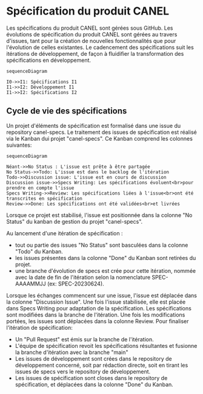 # Spécification du produit CANEL

Les spécifications du produit CANEL sont gérées sous GitHub.
Les évolutions de spécification du produit CANEL sont gérées au travers d'issues, tant pour la création de nouvelles fonctionnalités que pour l'évolution de celles existantes.
Le cadencement des spécifications suit les itérations de développement, de façon à fluidifier la transformation des spécifications en développement.

```mermaid
sequenceDiagram

I0->>I1: Spécifications I1
I1->>I2: Développement I1
I1->>I2: Spécifications I2
```

## Cycle de vie des spécifications

Un projet d'éléments de spécification est formalisé dans une issue du repository canel-specs. Le traitement des issues de spécification est réalisé via le Kanban dui projet "canel-specs". Ce Kanban comprend les colonnes suivantes:

```mermaid
sequenceDiagram

Néant->>No Status : L'issue est prête à être partagée
No Status->>Todo: L'issue est dans le backlog de l'itération
Todo->>Discussion issue: L'issue est en cours de discussion
Discussion issue->>Specs Writing: Les spécifications évoluent<br>pour prendre en compte l'issue
Specs Writing->>Review: Les spécifications liées à l'issue<br>ont été transcrites en spécification
Review->>Done: Les spécifications ont été validées<br>et livrées 
```

Lorsque ce projet est stabilisé, l'issue est positionnée dans la colonne "No Status" du kanban de gestion du projet "canel-specs".

Au lancement d'une itération de spécification :
- tout ou partie des issues "No Status" sont basculées dans la colonne "Todo" du Kanban.
- les issues présentes dans la colonne "Done" du Kanban sont retirées du projet.
- une branche d'évolution de specs est crée pour cette itération, nommée avec la date de fin de l'itération selon la nomenclature SPEC-AAAAMMJJ (ex: SPEC-20230624).

Lorsque les échanges commencent sur une issue, l'issue est déplacée dans la colonne "Discussion Issue".
Une fois l'issue stabilisée, elle est placée dans Specs Writing pour adaptation de la spécification.
Les spécifications sont modifiées dans la branche de l'itération.
Une fois les modifications portées, les issues sont déplacées dans la colonne Review.
Pour finaliser l'itération de spécification:
- Un "Pull Request" est émis sur la branche de l'itération.
- L'équipe de spécification revoit les spécifications résultantes et fusionne la branche d'itération avec la branche "main"
- Les issues de développement sont crées dans le repository de développement concerné, soit par rédaction directe, soit en tirant les issues de specs vers le repository de développement.
- Les issues de spécification sont closes dans le repository de spécification, et déplacées dans la colonne "Done" du Kanban.

